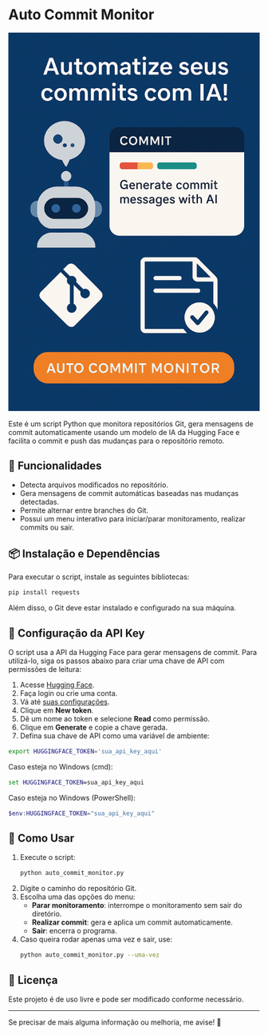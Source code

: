 # Auto Commit Monitor

![Commit Ai](https://github.com/luizcsbh/auto_commit_ai/raw/main/assets/imagem.png)

Este é um script Python que monitora repositórios Git, gera mensagens de commit automaticamente usando um modelo de IA da Hugging Face e facilita o commit e push das mudanças para o repositório remoto.

## 📌 Funcionalidades
- Detecta arquivos modificados no repositório.
- Gera mensagens de commit automáticas baseadas nas mudanças detectadas.
- Permite alternar entre branches do Git.
- Possui um menu interativo para iniciar/parar monitoramento, realizar commits ou sair.

## 📦 Instalação e Dependências

Para executar o script, instale as seguintes bibliotecas:

```bash
pip install requests
```

Além disso, o Git deve estar instalado e configurado na sua máquina.

## 🔑 Configuração da API Key

O script usa a API da Hugging Face para gerar mensagens de commit. Para utilizá-lo, siga os passos abaixo para criar uma chave de API com permissões de leitura:

1. Acesse [Hugging Face](https://huggingface.co/).
2. Faça login ou crie uma conta.
3. Vá até [suas configurações](https://huggingface.co/settings/token).
4. Clique em **New token**.
5. Dê um nome ao token e selecione **Read** como permissão.
6. Clique em **Generate** e copie a chave gerada.
7. Defina sua chave de API como uma variável de ambiente:

```bash
export HUGGINGFACE_TOKEN='sua_api_key_aqui'
```

Caso esteja no Windows (cmd):

```cmd
set HUGGINGFACE_TOKEN=sua_api_key_aqui
```

Caso esteja no Windows (PowerShell):

```powershell
$env:HUGGINGFACE_TOKEN="sua_api_key_aqui"
```

## 🚀 Como Usar

1. Execute o script:
   ```bash
   python auto_commit_monitor.py
   ```
2. Digite o caminho do repositório Git.
3. Escolha uma das opções do menu:
   - **Parar monitoramento**: interrompe o monitoramento sem sair do diretório.
   - **Realizar commit**: gera e aplica um commit automaticamente.
   - **Sair**: encerra o programa.
4. Caso queira rodar apenas uma vez e sair, use:
   ```bash
   python auto_commit_monitor.py --uma-vez
   ```

## 📜 Licença
Este projeto é de uso livre e pode ser modificado conforme necessário.

---

Se precisar de mais alguma informação ou melhoria, me avise! 🚀

